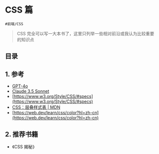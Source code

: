 
# CSS 篇


`#前端/CSS` 

> CSS 完全可以写一大本书了，这里只列举一些相对前沿或我认为比较重要的知识点


## 目录
<!-- toc -->
 ## 1. 参考 

- [GPT-4o](https://chatgpt.com/)
- [Claude 3.5 Sonnet](https://www.anthropic.com/news/claude-3-5-sonnet?locale=zh_CN)
- [https://www.w3.org/Style/CSS/#specs](https://www.w3.org/Style/CSS/#specs)
- [CSS：层叠样式表 | MDN](https://developer.mozilla.org/zh-CN/docs/Web/CSS)
- [https://web.dev/learn/css/color?hl=zh-cn](https://web.dev/learn/css/color?hl=zh-cn)

## 2. 推荐书籍

- 《CSS 揭秘》


